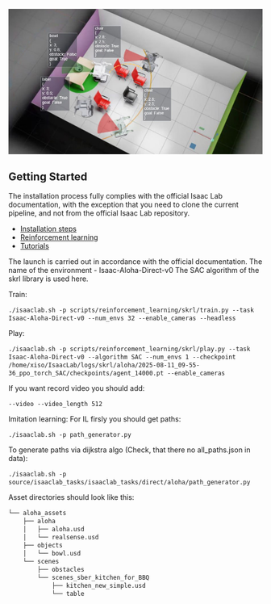 ![Isaac Lab](docs/source/_static/pipeline_main.jpg)


## Getting Started
The installation process fully complies with the official Isaac Lab documentation, with the exception that you need to clone the current pipeline, and not from the official Isaac Lab repository.

- [Installation steps](https://isaac-sim.github.io/IsaacLab/main/source/setup/installation/index.html#local-installation)
- [Reinforcement learning](https://isaac-sim.github.io/IsaacLab/main/source/overview/reinforcement-learning/rl_existing_scripts.html)
- [Tutorials](https://isaac-sim.github.io/IsaacLab/main/source/tutorials/index.html)

The launch is carried out in accordance with the official documentation. The name of the environment - Isaac-Aloha-Direct-v0
The SAC algorithm of the skrl library is used here.

Train:
```
./isaaclab.sh -p scripts/reinforcement_learning/skrl/train.py --task Isaac-Aloha-Direct-v0 --num_envs 32 --enable_cameras --headless
```

Play:
```
./isaaclab.sh -p scripts/reinforcement_learning/skrl/play.py --task Isaac-Aloha-Direct-v0 --algorithm SAC --num_envs 1 --checkpoint /home/xiso/IsaacLab/logs/skrl/aloha/2025-08-11_09-55-36_ppo_torch_SAC/checkpoints/agent_14000.pt --enable_cameras
```

If you want record video you should add:
```
--video --video_length 512
```

Imitation learning:
For IL firsly you should get paths:
```
./isaaclab.sh -p path_generator.py
```
To generate paths via dijkstra algo (Check, that there no all_paths.json in data):
```
./isaaclab.sh -p source/isaaclab_tasks/isaaclab_tasks/direct/aloha/path_generator.py 
```

Asset directories should look like this:
```
└── aloha_assets
    ├── aloha
    │   ├── aloha.usd
    │   └── realsense.usd
    ├── objects
    │   └── bowl.usd
    └── scenes
        ├── obstacles
        └── scenes_sber_kitchen_for_BBQ
            ├── kitchen_new_simple.usd
            └── table
```